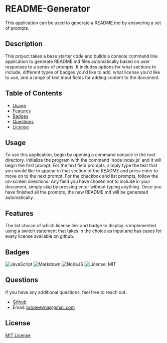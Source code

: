 # README-Generator
This application can be used to generate a README.md by answering a set of prompts.

## Description
This project takes a base starter code and builds a console command line application to generate README.md files automatically based on user responses to a series of prompts. It includes options for what sections to include, different types of badges you'd like to add, what license you'd like to use, and a range of text input fields for adding content to the document.


## Table of Contents
- [Usage](#usage)
- [Features](#features)
- [Badges](#badges)
- [Questions](#questions)
- [License](#license)


## Usage
To use this application, begin by opening a command console in the root directory. Initialize the program with the command 'node index.js' and it will begin the first prompt. For the text field prompts, simply type the text that you would like to appear in that section of the README and press enter to move on to the next prompt. For the checkbox and list prompts, follow the on-screen directions. Any field you have chosen not to include in your document, simply skip by pressing enter without typing anything. Once you have finished all the prompts, the new README.md will be generated automatically.

## Features
The list choice of which license link and badge to display is implemented using a switch statement that takes in the choice as input and has cases for every license available on github.


## Badges
![JavaScript](https://img.shields.io/badge/javascript-%23323330.svg?style=for-the-badge&logo=javascript&logoColor=%23F7DF1E) ![Markdown](https://img.shields.io/badge/markdown-%23000000.svg?style=for-the-badge&logo=markdown&logoColor=white) ![NodeJS](https://img.shields.io/badge/node.js-6DA55F?style=for-the-badge&logo=node.js&logoColor=white) ![License: MIT](https://img.shields.io/badge/License-MIT-yellow.svg)


## Questions
If you have any additional questions, feel free to reach out.
- [Github](https://github.com/BriceVeyna)
- Email: briceveyna@gmail.com

## License
[MIT License](https://opensource.org/licenses/MIT)
